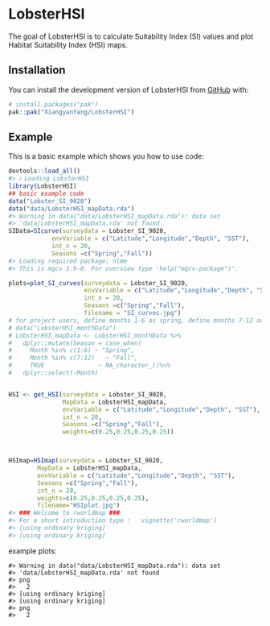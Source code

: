 
<!-- README.md is generated from README.Rmd. Please edit that file -->

# LobsterHSI

<!-- badges: start -->
<!-- badges: end -->

The goal of LobsterHSI is to calculate Suitability Index (SI) values and
plot Habitat Suitability Index (HSI) maps.

## Installation

You can install the development version of LobsterHSI from
[GitHub](https://github.com/) with:

``` r
# install.packages("pak")
pak::pak("XiangyanYang/LobsterHSI")
```

## Example

This is a basic example which shows you how to use code:

``` r
devtools::load_all()
#> ℹ Loading LobsterHSI
library(LobsterHSI)
## basic example code
data("Lobster_SI_9020")
data("data/LobsterHSI_mapData.rda")
#> Warning in data("data/LobsterHSI_mapData.rda"): data set
#> 'data/LobsterHSI_mapData.rda' not found
SIData=SIcurve(surveydata = Lobster_SI_9020, 
            envVariable = c("Latitude","Longitude","Depth", "SST"), 
            int_n = 20, 
            Seasons =c("Spring","Fall"))
#> Loading required package: nlme
#> This is mgcv 1.9-0. For overview type 'help("mgcv-package")'.

plots=plot_SI_curves(surveydata = Lobster_SI_9020,
                     envVariable = c("Latitude","Longitude","Depth", "SST"),
                     int_n = 20, 
                     Seasons =c("Spring","Fall"),
                     filename = "SI_curves.jpg")
# for project users, define months 1-6 as spring, define months 7-12 as fall
# data("LobsterHSI_monthData")
# LobsterHSI_mapData <- LobsterHSI_monthData %>%
#   dplyr::mutate(Season = case_when(
#     Month %in% c(1:6) ~ "Spring",
#     Month %in% c(7:12)   ~ "Fall",
#     TRUE               ~ NA_character_))%>%
#   dplyr::select(-Month)


HSI <- get_HSI(surveydata = Lobster_SI_9020, 
               MapData = LobsterHSI_mapData,
               envVariable = c("Latitude","Longitude","Depth", "SST"), 
               int_n = 20, 
               Seasons =c("Spring","Fall"),
               weights=c(0.25,0.25,0.25,0.25))



HSImap=HSImap(surveydata = Lobster_SI_9020, 
        MapData = LobsterHSI_mapData,
        envVariable = c("Latitude","Longitude","Depth", "SST"), 
        Seasons =c("Spring","Fall"),
        int_n = 20, 
        weights=c(0.25,0.25,0.25,0.25), 
        filename="HSIplot.jpg")
#> ### Welcome to rworldmap ###
#> For a short introduction type :   vignette('rworldmap')
#> [using ordinary kriging]
#> [using ordinary kriging]
```

example plots:

    #> Warning in data("data/LobsterHSI_mapData.rda"): data set
    #> 'data/LobsterHSI_mapData.rda' not found
    #> png 
    #>   2
    #> [using ordinary kriging]
    #> [using ordinary kriging]
    #> png 
    #>   2
